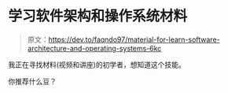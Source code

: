 # 学习软件架构和操作系统材料

> 原文：<https://dev.to/faqndo97/material-for-learn-software-architecture-and-operating-systems-6kc>

我正在寻找材料(视频和讲座)的初学者，想知道这个技能。

你推荐什么豆？